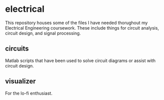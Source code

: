 # electrical
This repository houses some of the files I have needed thorughout my Electrical Engineering coursework. These include things for circuit analysis, circuit design, and signal processing.

## circuits
Matlab scripts that have been used to solve circuit diagrams or assist with circuit design.

## visualizer
For the lo-fi enthusiast.
